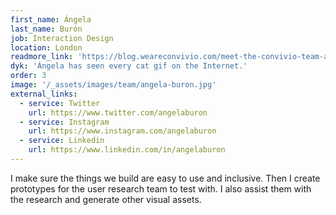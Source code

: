```yaml
---
first_name: Ángela
last_name: Burón
job: Interaction Design
location: London
readmore_link: 'https://blog.weareconvivio.com/meet-the-convivio-team-angela-buron-519b27147c0b'
dyk: 'Ángela has seen every cat gif on the Internet.'
order: 3
image: '/_assets/images/team/angela-buron.jpg'
external_links:
  - service: Twitter
    url: https://www.twitter.com/angelaburon
  - service: Instagram
    url: https://www.instagram.com/angelaburon
  - service: Linkedin
    url: https://www.linkedin.com/in/angelaburon
---
```


I make sure the things we build are easy to use and inclusive. Then I create prototypes for the user research team to test with. I also assist them with the research and generate other visual assets.
